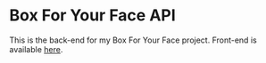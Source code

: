 # Box For Your Face API

This is the back-end for my Box For Your Face project. Front-end is available [here](https://github.com/oisinq/box-for-your-face).

